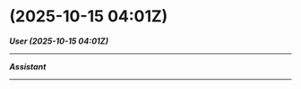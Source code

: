 <!-- Generated by SpecStory -->

<!-- vscode Session 728e4c6a-12cd-42f8-ab23-053fa17b1b41 (2025-10-15 04:01Z) -->

#  (2025-10-15 04:01Z)

_**User (2025-10-15 04:01Z)**_



---

_**Assistant**_



---

